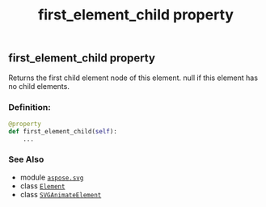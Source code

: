 ﻿---
title: first_element_child property
second_title: Aspose.SVG for Python via .NET API References
description: 
type: docs
weight: 610
url: /python-net/aspose.svg/svganimateelement/first_element_child/
is_root: false
---

## first_element_child property


Returns the first child element node of this element. null if this element has no child elements.
### Definition:
```python
@property
def first_element_child(self):
    ...
```

### See Also
* module [`aspose.svg`](../../)
* class [`Element`](/svg/python-net/aspose.svg.dom/element)
* class [`SVGAnimateElement`](/svg/python-net/aspose.svg/svganimateelement)

